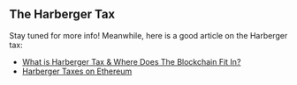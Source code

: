 ## The Harberger Tax

Stay tuned for more info! Meanwhile, here is a good article on the Harberger tax:
- [What is Harberger Tax & Where Does The Blockchain Fit In?](https://medium.com/@simondlr/what-is-harberger-tax-where-does-the-blockchain-fit-in-1329046922c6)
- [Harberger Taxes on Ethereum](https://yos.io/2018/11/18/harberger-taxes/)

